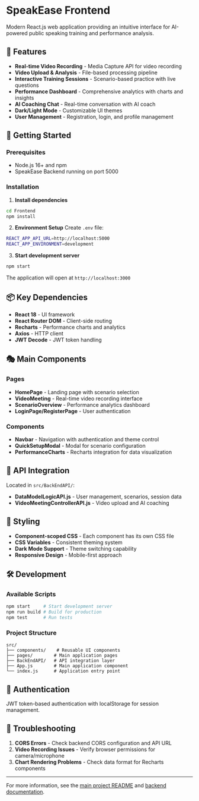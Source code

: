 # SpeakEase Frontend

Modern React.js web application providing an intuitive interface for AI-powered public speaking training and performance analysis.

## 🎨 Features

- **Real-time Video Recording** - Media Capture API for video recording
- **Video Upload & Analysis** - File-based processing pipeline
- **Interactive Training Sessions** - Scenario-based practice with live questions
- **Performance Dashboard** - Comprehensive analytics with charts and insights
- **AI Coaching Chat** - Real-time conversation with AI coach
- **Dark/Light Mode** - Customizable UI themes
- **User Management** - Registration, login, and profile management

## 🚀 Getting Started

### Prerequisites
- Node.js 16+ and npm
- SpeakEase Backend running on port 5000

### Installation

1. **Install dependencies**
```bash
cd Frontend
npm install
```

2. **Environment Setup**
Create `.env` file:
```bash
REACT_APP_API_URL=http://localhost:5000
REACT_APP_ENVIRONMENT=development
```

3. **Start development server**
```bash
npm start
```

The application will open at `http://localhost:3000`

## 📦 Key Dependencies

- **React 18** - UI framework
- **React Router DOM** - Client-side routing
- **Recharts** - Performance charts and analytics
- **Axios** - HTTP client
- **JWT Decode** - JWT token handling

## 🎭 Main Components

### Pages
- **HomePage** - Landing page with scenario selection
- **VideoMeeting** - Real-time video recording interface
- **ScenarioOverview** - Performance analytics dashboard
- **LoginPage/RegisterPage** - User authentication

### Components
- **Navbar** - Navigation with authentication and theme control
- **QuickSetupModal** - Modal for scenario configuration
- **PerformanceCharts** - Recharts integration for data visualization

## 🔗 API Integration

Located in `src/BackEndAPI/`:
- **DataModelLogicAPI.js** - User management, scenarios, session data
- **VideoMeetingControllerAPI.js** - Video upload and AI coaching

## 🎨 Styling

- **Component-scoped CSS** - Each component has its own CSS file
- **CSS Variables** - Consistent theming system
- **Dark Mode Support** - Theme switching capability
- **Responsive Design** - Mobile-first approach

## 🛠️ Development

### Available Scripts
```bash
npm start     # Start development server
npm run build # Build for production
npm test      # Run tests
```

### Project Structure
```
src/
├── components/    # Reusable UI components
├── pages/        # Main application pages
├── BackEndAPI/   # API integration layer
├── App.js        # Main application component
└── index.js      # Application entry point
```

## 🔐 Authentication

JWT token-based authentication with localStorage for session management.

## 🐛 Troubleshooting

1. **CORS Errors** - Check backend CORS configuration and API URL
2. **Video Recording Issues** - Verify browser permissions for camera/microphone
3. **Chart Rendering Problems** - Check data format for Recharts components

---

For more information, see the [main project README](../README.md) and [backend documentation](../backend/README.md).
